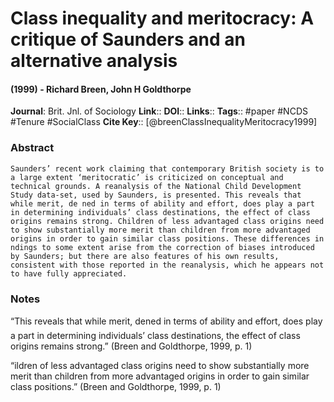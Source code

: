 # Class inequality and meritocracy: A critique of Saunders and an alternative analysis
#### (1999) - Richard Breen, John H Goldthorpe
**Journal**: Brit. Jnl. of Sociology
**Link**:: 
**DOI**:: 
**Links**:: 
**Tags**:: #paper #NCDS #Tenure #SocialClass 
**Cite Key**:: [@breenClassInequalityMeritocracy1999]

### Abstract

```
Saunders’ recent work claiming that contemporary British society is to a large extent ‘meritocratic’ is criticized on conceptual and technical grounds. A reanalysis of the National Child Development Study data-set, used by Saunders, is presented. This reveals that while merit, de ned in terms of ability and effort, does play a part in determining individuals’ class destinations, the effect of class origins remains strong. Children of less advantaged class origins need to show substantially more merit than children from more advantaged origins in order to gain similar class positions. These differences in ndings to some extent arise from the correction of biases introduced by Saunders; but there are also features of his own results, consistent with those reported in the reanalysis, which he appears not to have fully appreciated.
```

### Notes

“This reveals that while merit, dened in terms of ability and effort, does play a part in determining individuals’ class destinations, the effect of class origins remains strong.” (Breen and Goldthorpe, 1999, p. 1)

“ildren of less advantaged class origins need to show substantially more merit than children from more advantaged origins in order to gain similar class positions.” (Breen and Goldthorpe, 1999, p. 1)